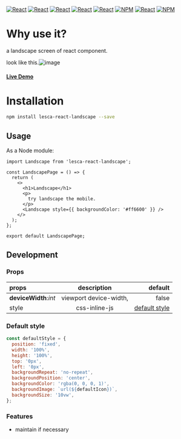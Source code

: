 [![React](https://img.shields.io/badge/-ReactJs-61DAFB?style=for-the-badge&logo=react&logoColor=white)](https://zh-hant.reactjs.org/)
[![React](https://img.shields.io/badge/Less-1d365d?style=for-the-badge&logo=less&logoColor=white)](https://lesscss.org/)
[![React](https://img.shields.io/badge/Typescript-4277c0?style=for-the-badge&logo=typescript&logoColor=white)](https://www.typescriptlang.org/)
[![React](https://img.shields.io/badge/HTML5-E34F26?style=for-the-badge&logo=html5&logoColor=white)](https://www.w3schools.com/html/)
[![React](https://img.shields.io/badge/-CSS3-1572B6?style=for-the-badge&logo=css3&logoColor=white)](https://www.w3schools.com/css/)
[![NPM](https://img.shields.io/badge/NPM-ba443f?style=for-the-badge&logo=npm&logoColor=white)](https://www.npmjs.com/)
[![React](https://img.shields.io/badge/Node.js-43853D?style=for-the-badge&logo=node.js&logoColor=white)](https://nodejs.org/en/)
[![NPM](https://img.shields.io/badge/DEV-Jameshsu1125-9cf?style=for-the-badge)](https://www.npmjs.com/~jameshsu1125)

# Why use it?

a landscape screen of react component.

look like this.![image](http://linebot.lesca.net/data/git/1.png)

#### [Live Demo](https://jameshsu1125.github.io/lesca-react-landscape/)

# Installation

```sh
npm install lesca-react-landscape --save
```

## Usage

As a Node module:

```JSX
import Landscape from 'lesca-react-landscape';

const LandscapePage = () => {
  return (
    <>
      <h1>Landscape</h1>
      <p>
        try landscape the mobile.
      </p>
      <Landscape style={{ backgroundColor: '#ff6600' }} />
    </>
  );
};

export default LandscapePage;
```

## Development

### Props

| props                 |      description       |                         default |
| :-------------------- | :--------------------: | ------------------------------: |
| **deviceWidth**:_int_ | viewport device-width, |                           false |
| style                 |     css-inline-js      | [default style](#default-style) |

### Default style

```javascript
const defaultStyle = {
  position: 'fixed',
  width: '100%',
  height: '100%',
  top: '0px',
  left: '0px',
  backgroundRepeat: 'no-repeat',
  backgroundPosition: 'center',
  backgroundColor: 'rgba(0, 0, 0, 1)',
  backgroundImage: `url(${defaultIcon})`,
  backgroundSize: '10vw',
};
```

### Features

- maintain if necessary
